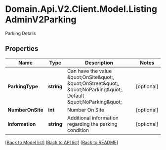 # Domain.Api.V2.Client.Model.ListingAdminV2Parking
Parking Details
## Properties

Name | Type | Description | Notes
------------ | ------------- | ------------- | -------------
**ParkingType** | **string** | Can have the value \&quot;OnSite\&quot;, \&quot;OnStreet\&quot;, \&quot;NoParking\&quot;. Default \&quot;NoParking\&quot; | [optional] 
**NumberOnSite** | **int** | Number On Site | [optional] 
**Information** | **string** | Additional information regarding the parking condition | [optional] 

[[Back to Model list]](../README.md#documentation-for-models) [[Back to API list]](../README.md#documentation-for-api-endpoints) [[Back to README]](../README.md)

